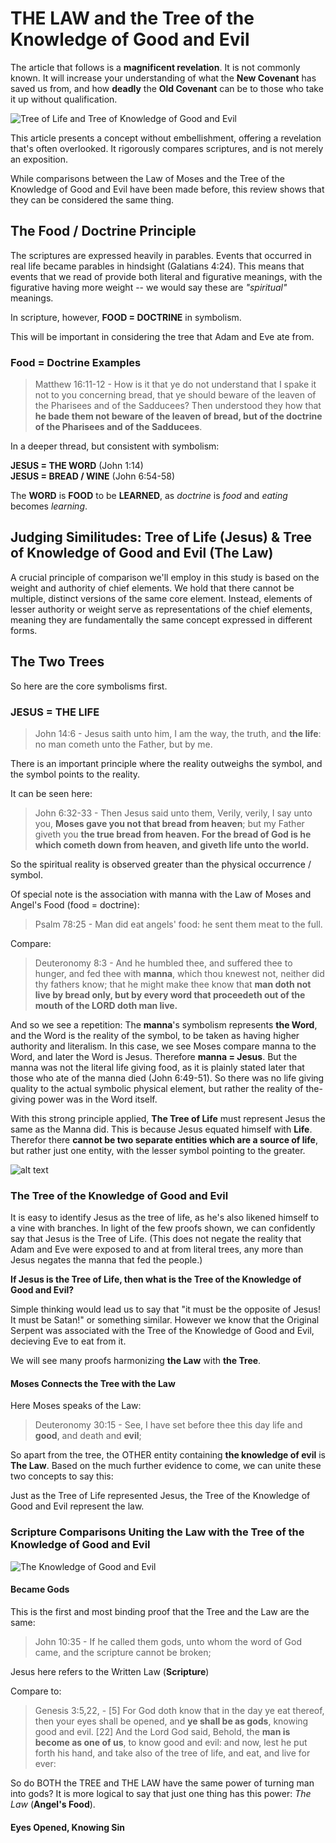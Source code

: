 # THE LAW and the Tree of the Knowledge of Good and Evil 

The article that follows is a **magnificent revelation**. It is not commonly known. It will increase your understanding of what the **New Covenant** has saved us from, and how **deadly** the **Old Covenant** can be to those who take it up without qualification. 

![Tree of Life and Tree of Knowledge of Good and Evil](images/the-two-trees.png)

This article presents a concept without embellishment, offering a revelation that's often overlooked. It rigorously compares scriptures, and is not merely an exposition. 

While comparisons between the Law of Moses and the Tree of the Knowledge of Good and Evil have been made before, this review shows that they can be considered the same thing. 

## The Food / Doctrine Principle 

The scriptures are expressed heavily in parables. Events that occurred in real life became parables in hindsight (Galatians 4:24). This means that events that we read of provide both literal and figurative meanings, with the figurative having more weight -- we would say these are *"spiritual"* meanings. 

In scripture, however, **FOOD = DOCTRINE** in symbolism. 

This will be important in considering the tree that Adam and Eve ate from. 

### Food = Doctrine Examples 

> Matthew 16:11-12 - How is it that ye do not understand that I spake it not to you concerning bread, that ye should beware of the leaven of the Pharisees and of the Sadducees? Then understood they how that **he bade them not beware of the leaven of bread, but of the doctrine of the Pharisees and of the Sadducees**.

In a deeper thread, but consistent with symbolism:

**JESUS = THE WORD** (John 1:14)  
**JESUS = BREAD / WINE** (John 6:54-58)

The **WORD** is **FOOD** to be **LEARNED**, as *doctrine* is *food* and *eating* becomes *learning*. 

## Judging Similitudes: Tree of Life (Jesus) & Tree of Knowledge of Good and Evil (The Law)

A crucial principle of comparison we'll employ in this study is based on the weight and authority of chief elements. We hold that there cannot be multiple, distinct versions of the same core element. Instead, elements of lesser authority or weight serve as representations of the chief elements, meaning they are fundamentally the same concept expressed in different forms.

## The Two Trees

So here are the core symbolisms first. 




### JESUS = THE LIFE 

> John 14:6 - Jesus saith unto him, I am the way, the truth, and **the life**: no man cometh unto the Father, but by me.

There is an important principle where the reality outweighs the symbol, and the symbol points to the reality. 

It can be seen here: 

> John 6:32-33 - Then Jesus said unto them, Verily, verily, I say unto you, **Moses gave you not that bread from heaven**; but my Father giveth you **the true bread from heaven. For the bread of God is he which cometh down from heaven, and giveth life unto the world.**

So the spiritual reality is observed greater than the physical occurrence / symbol. 

Of special note is the association with manna with the Law of Moses and Angel's Food (food = doctrine):

> Psalm 78:25 - Man did eat angels' food: he sent them meat to the full.

Compare: 

> Deuteronomy 8:3 - And he humbled thee, and suffered thee to hunger, and fed thee with **manna**, which thou knewest not, neither did thy fathers know; that he might make thee know that **man doth not live by bread only, but by every word that proceedeth out of the mouth of the LORD doth man live.**

And so we see a repetition: The **manna**'s symbolism represents **the Word**, and the Word is the reality of the symbol, to be taken as having higher authority and literalism. In this case, we see Moses compare manna to the Word, and later the Word is Jesus. Therefore **manna = Jesus**. But the manna was not the literal life giving food, as it is plainly stated later that those who ate of the manna died (John 6:49-51). So there was no life giving quality to the actual symbolic physical element, but rather the reality of the-giving power was in the Word itself. 

With this strong principle applied, **The Tree of Life** must represent Jesus the same as the Manna did. This is because Jesus equated himself with **Life**. Therefor there **cannot be two separate entities which are a source of life**, but rather just one entity, with the lesser symbol pointing to the greater. 

![alt text](images/tree-of-life.png)

### The Tree of the Knowledge of Good and Evil 

It is easy to identify Jesus as the tree of life, as he's also likened himself to a vine with branches. In light of the few proofs shown, we can confidently say that Jesus is the Tree of Life. (This does not negate the reality that Adam and Eve were exposed to and at from literal trees, any more than Jesus negates the manna that fed the people.)

**If Jesus is the Tree of Life, then what is the Tree of the Knowledge of Good and Evil?** 

Simple thinking would lead us to say that "it must be the opposite of Jesus! It must be Satan!" or something similar. However we know that the Original Serpent was associated with the Tree of the Knowledge of Good and Evil, decieving Eve to eat from it. 

We will see many proofs harmonizing **the Law** with **the Tree**. 

#### Moses Connects the Tree with the Law 

Here Moses speaks of the Law:

> Deuteronomy 30:15 - See, I have set before thee this day life and **good**, and death and **evil**;

So apart from the tree, the OTHER entity containing **the knowledge of evil** is **The Law**. Based on the much further evidence to come, we can unite these two concepts to say this: 

Just as the Tree of Life represented Jesus, the Tree of the Knowledge of Good and Evil represent the law. 

### Scripture Comparisons Uniting the Law with the Tree of the Knowledge of Good and Evil 

![The Knowledge of Good and Evil](images/the-knowledge-of-good-and-evil.png)

#### Became Gods 

This is the first and most binding proof that the Tree and the Law are the same: 

> John 10:35 - If he called them gods, unto whom the word of God came, and the scripture cannot be broken;

Jesus here refers to the Written Law (**Scripture**)

Compare to: 

> Genesis 3:5,22, - [5] For God doth know that in the day ye eat thereof, then your eyes shall be opened, and **ye shall be as gods**, knowing good and evil. [22] And the Lord God said, Behold, the **man is become as one of us**, to know good and evil: and now, lest he put forth his hand, and take also of the tree of life, and eat, and live for ever: 

So do BOTH the TREE and THE LAW have the same power of turning man into gods? It is more logical to say that just one thing has this power: *The Law* (**Angel's Food**).

#### Eyes Opened, Knowing Sin 


